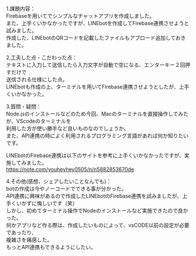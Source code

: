 1.課題内容：<br>
Firebaseを用いてでシンプルなチャットアプリを作成しました。<br>
また、上手くいかなかったですが、LINEbotを作成してFirebase連携させようと<br>
試みました。<br>
作成した、LINEbotのQRコードを記載したファイルもアプロード追加しておきました。<br>

2.工夫した点・こだわった点：<br>
テキストに入力して送信したら入力文字が自動で空になる、エンターキー２回押すだけで<br>
送信される仕様にした点。<br>
LINEbotも作成の上、ターミナルを用いてFirebase連携させようとしたが、上手くいかなかった。<br>

3.質問・疑問：<br>
Node.jsのインストールなどのため今回、Macのターミナルを直接操作してみたが、VScodeのターミナルを<br>
利用した方が使い勝手など良いものなのでしょうか。<br>
また、API連携の時によく利用されるプログラミング言語があれば何か知りたいです。<br>

LINEbotのFirebase連携は以下のサイトを参考に上手くいかなかったですが、実施してみました。<br>
https://note.com/youheyhey0505/n/n5882853670de<br>

4.その他(感想、シェアしたいことなんでも)：<br>
botの作成は今やノーコードでできる事が分かった。<br>
API連携に興味があるので作成したLINEbotのFirebase連携を試みましたが、上手くいかずに悔しいです（笑）<br>
しかし、初めてターミナル操作でNodeのインストールなど実施できたので良かった。<br>
何かアプリなど作る際は、作成したいものによって、vsCODE以前の設定が必要であったり、<br>
複雑さを痛感した。<br>
もっとAPI連携もできるようにしたい。<br>

